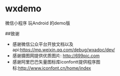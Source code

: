 # wxdemo
微信小程序 玩Android 的demo版


##致谢
- 感谢微信公众平台开放文档以及api:https://mp.weixin.qq.com/debug/wxadoc/dev/
- 感谢摄图网提供优质图片: http://699pic.com  
- 感谢阿里巴巴矢量图标库iconfontt提供程序图标:http://www.iconfont.cn/home/index
